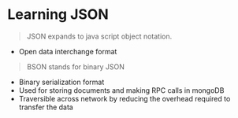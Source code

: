 # Learning JSON

> JSON expands to java script object notation.

* Open data interchange format

> BSON stands for binary JSON

* Binary serialization format
* Used for storing documents and making RPC calls in mongoDB
* Traversible across network by reducing the overhead required to transfer the data
